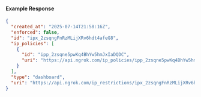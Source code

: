 <!-- Code generated for API Clients. DO NOT EDIT. -->

#### Example Response

```json
{
  "created_at": "2025-07-14T21:58:16Z",
  "enforced": false,
  "id": "ipx_2zsqngFnRzMLijXRv6hdt4afeG8",
  "ip_policies": [
    {
      "id": "ipp_2zsqne5pwKq4BhYw5hmJxIaDQDC",
      "uri": "https://api.ngrok.com/ip_policies/ipp_2zsqne5pwKq4BhYw5hmJxIaDQDC"
    }
  ],
  "type": "dashboard",
  "uri": "https://api.ngrok.com/ip_restrictions/ipx_2zsqngFnRzMLijXRv6hdt4afeG8"
}
```
